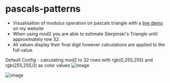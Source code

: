 # pascals-patterns

- Visualisation of modulus operation on pascals triangle with a [live demo](http://mythking.uk.ms) on my website
- When using mod2 you are able to estimate Sierpinski's Triangle until approximately row 32.
- All values display their final digit however calculations are applied to the full value.

Default Config - calculating mod2 to 32 rows with rgb(0,255,255) and rgb(255,255,0) as color values
![image](https://github.com/mythking-git/pascals-patterns/assets/70135452/e29bbb6f-4d7f-4f50-b32c-bea01f3f85a2)

![image](https://github.com/mythking-git/pascals-patterns/assets/70135452/9880a9f3-204b-442c-b40e-34cf65befc53)

